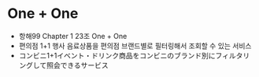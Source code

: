 # One + One
- 항해99 Chapter 1 23조 One + One  
- 편의점 1+1 행사 음료상품을 편의점 브랜드별로 필터링해서 조회할 수 있는 서비스
- コンビニ1+1イベント・ドリンク商品をコンビニのブランド別にフィルタリングして照会できるサービス
